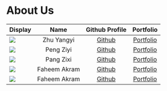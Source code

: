 # About Us

Display                                             |     Name     |              Github Profile              |               Portfolio               |
-----------------------------------------------------|:------------:|:----------------------------------------:|:-------------------------------------:|
![](https://via.placeholder.com/100.png?text=Photo) |  Zhu Yangyi  | [Github](https://github.com/yangyi-zhu/) |    [Portfolio](team/yangyi-zhu.md)    |
![](https://via.placeholder.com/100.png?text=Photo) |  Peng Ziyi   | [Github](https://github.com/lukapeng77)  |    [Portfolio](team/lukapeng77.md)    |
![](https://via.placeholder.com/100.png?text=Photo) |  Pang Zixi   | [Github](https://github.com/halfentise)  |    [Portfolio](team/halfentise.md)    |
![](https://via.placeholder.com/100.png?text=Photo) | Faheem Akram | [Github](https://github.com/AnotherSACE) | [Portfolio](team/anothersace.md) |
![](https://via.placeholder.com/100.png?text=Photo) | Faheem Akram | [Github](https://github.com/gu0y1) | [Portfolio](team/gu0y1.md) |
